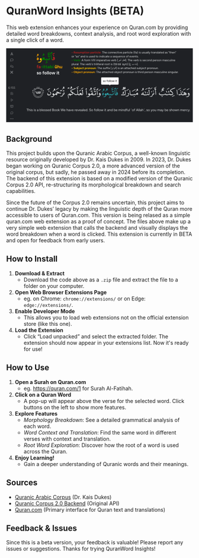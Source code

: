 # QuranWord Insights (BETA)

This web extension enhances your experience on Quran.com by providing detailed word breakdowns, context analysis, and root word exploration with a single click of a word.

<img src="icons/example.png" alt="Example Usage"/>

## Background

This project builds upon the Quranic Arabic Corpus, a well-known linguistic resource originally developed by Dr. Kais Dukes in 2009. In 2023, Dr. Dukes began working on Quranic Corpus 2.0, a more advanced version of the original corpus, but sadly, he passed away in 2024 before its completion. The backend of this extension is based on a modified version of the Quranic Corpus 2.0 API, re-structuring its morphological breakdown and search capabilities.

Since the future of the Corpus 2.0 remains uncertain, this project aims to continue Dr. Dukes’ legacy by making the linguistic depth of the Quran more accessible to users of Quran.com. This version is being relased as a simple quran.com web extension as a proof of concept. The files above make up a very simple web extension that calls the backend and visually displays the word breakdown when a word is clicked. This extension is currently in BETA and open for feedback from early users.

## How to Install

1.	**Download & Extract**
    - Download the code above as a `.zip` file and extract the file to a folder on your computer.
2.	**Open Web Browser Extensions Page**
    - eg. on Chrome: `chrome://extensions/` or on Edge: `edge://extensions/`.
3.	**Enable Developer Mode**
    - This allows you to load web extensions not on the official extension store (like this one).
4.	**Load the Extension**
    - Click “Load unpacked” and select the extracted folder. The extension should now appear in your extensions list. Now it's ready for use!

## How to Use

1.	**Open a Surah on Quran.com**
    - eg. https://quran.com/1 for Surah Al-Fatihah.
2.	**Click on a Quran Word**
    - A pop-up will appear above the verse for the selected word. Click buttons on the left to show more features.
3. **Explore Features**
    - *Morphology Breakdown*: See a detailed grammatical analysis of each word.
    - *Word Context and Translation*: Find the same word in different verses with context and translation.
    - *Root Word Exploration*: Discover how the root of a word is used across the Quran.
4. **Enjoy Learning!**
    - Gain a deeper understanding of Quranic words and their meanings.

## Sources
 
- [Quranic Arabic Corpus](https://corpus.quran.com) (Dr. Kais Dukes)
- [Quranic Corpus 2.0 Backend](https://github.com/kaisdukes/quranic-corpus-api) (Original API)
- [Quran.com](https://quran.com) (Primary interface for Quran text and translations)

## Feedback & Issues

Since this is a beta version, your feedback is valuable! Please report any issues or suggestions.
Thanks for trying QuranWord Insights!
